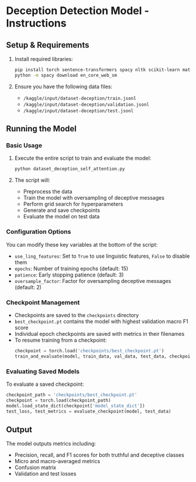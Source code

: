 # Deception Detection Model - Instructions

## Setup & Requirements

1. Install required libraries:
   ```bash
   pip install torch sentence-transformers spacy nltk scikit-learn matplotlib seaborn tqdm
   python -m spacy download en_core_web_sm
   ```

2. Ensure you have the following data files:
   - `/kaggle/input/dataset-deception/train.jsonl`
   - `/kaggle/input/dataset-deception/validation.jsonl`
   - `/kaggle/input/dataset-deception/test.jsonl`

## Running the Model

### Basic Usage

1. Execute the entire script to train and evaluate the model:
   ```bash
   python dataset_deception_self_attention.py
   ```

2. The script will:
   - Preprocess the data
   - Train the model with oversampling of deceptive messages
   - Perform grid search for hyperparameters
   - Generate and save checkpoints
   - Evaluate the model on test data

### Configuration Options

You can modify these key variables at the bottom of the script:

- `use_ling_features`: Set to `True` to use linguistic features, `False` to disable them
- `epochs`: Number of training epochs (default: 15)
- `patience`: Early stopping patience (default: 3)
- `oversample_factor`: Factor for oversampling deceptive messages (default: 2)

### Checkpoint Management

- Checkpoints are saved to the `checkpoints` directory
- `best_checkpoint.pt` contains the model with highest validation macro F1 score
- Individual epoch checkpoints are saved with metrics in their filenames
- To resume training from a checkpoint:
  ```python
  checkpoint = torch.load('checkpoints/best_checkpoint.pt')
  train_and_evaluate(model, train_data, val_data, test_data, checkpoint=checkpoint)
  ```

### Evaluating Saved Models

To evaluate a saved checkpoint:
```python
checkpoint_path = 'checkpoints/best_checkpoint.pt'
checkpoint = torch.load(checkpoint_path)
model.load_state_dict(checkpoint['model_state_dict'])
test_loss, test_metrics = evaluate_checkpoint(model, test_data)
```

## Output

The model outputs metrics including:
- Precision, recall, and F1 scores for both truthful and deceptive classes
- Micro and macro-averaged metrics
- Confusion matrix
- Validation and test losses
